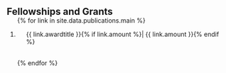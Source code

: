 <h2 id="publications" style="margin: 2px 0px -15px;">Fellowships and Grants</h2>

<div class="publications">
<ol class="bibliography">

{% for link in site.data.publications.main %}

<li>
<div class="pub-row">
  <div class="col-sm-9" style="position: relative;padding-right: 15px;padding-left: 20px;">
      <div class="title">{{ link.awardtitle }}{% if link.amount %}| {{ link.amount }}{% endif %}</div>
</div>
</li>

<br>

{% endfor %}

</ol>
</div>

